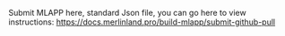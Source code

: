 Submit MLAPP here, standard Json file, you can go here to view instructions: https://docs.merlinland.pro/build-mlapp/submit-github-pull
